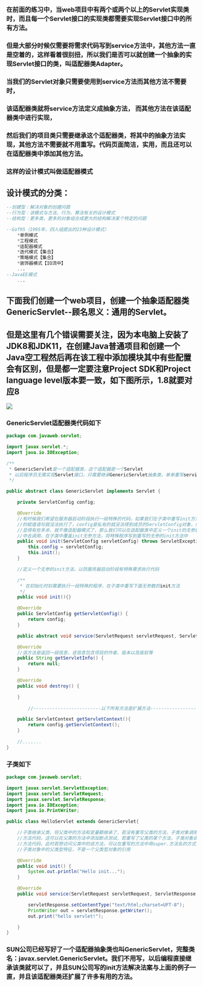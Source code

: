 ### 在前面的练习中，当web项目中有两个或两个以上的Servlet实现类时，而且每一个Servlet接口的实现类都需要实现Servlet接口中的所有方法。

### 但是大部分时候仅需要将需求代码写到service方法中，其他方法一直是空着的，这样看着很别扭，所以我们是否可以就创建一个抽象的实现Servlet接口的类，叫适配器类Adapter。

### 当我们的Servlet对象只需要使用到service方法而其他方法不需要时，

### 该适配器类就将service方法定义成抽象方法， 而其他方法在该适配器类中进行实现，

### 然后我们的项目类只需要继承这个适配器类，将其中的抽象方法实现，其他方法不需要就不用重写。代码页面简洁，实用，而且还可以在适配器类中添加其他方法。

### 这样的设计模式叫做适配器模式

## 设计模式的分类：

```sql
--创建型：解决对象的创建问题
--行为型：该模式与方法、行为、算法有关的设计模式
--结构型：更多类，更多的对象组合成更大的结构解决某个特定的问题

--Gof95（1995年，四人组提出的23种设计模式）
	*单例模式
	*工程模式
	*适配器模式
	*迭代模式【集合】
	*策略模式【集合】
	*装饰器模式【IO流中】
	...
--JavaEE模式
	...
```

## 下面我们创建一个web项目，创建一个抽象适配器类GenericServlet--顾名思义：通用的Servlet。

## 但是这里有几个错误需要关注，因为本电脑上安装了JDK8和JDK11，在创建Java普通项目和创建一个Java空工程然后再在该工程中添加模块其中有些配置会有区别，但是都一定要注意Project SDK和Project  language level版本要一致，如下图所示，1.8就要对应8

![](F:\Git_Repositories\J2EE-servelet\截图\适配器\1.png)

### GenericServlet适配器类代码如下

```java
package com.javaweb.servlet;

import javax.servlet.*;
import java.io.IOException;

/**
 * GenericServlet是一个适配器类，这个适配器是一个Servlet
 * 以后程序员无需实现Servlet接口，只需要继承GenericServlet抽象类，单单重写service方法就行了
 */

public abstract class GenericServlet implements Servlet {

    private ServletConfig config;

    @Override
    //有时候我们希望在服务器启动阶段执行一段特殊的代码，如果我们在子类中重写init方法将特殊的代码写进去，那么里面
    //的赋值语句就没法执行了，config是私有的就没法得到成员的ServletConfig对象，然而把定义代码和赋值代码搬到子类中
    //显得有些多余，就不像适配器模式了，那么我们可以在适配器类中定义一个init的无参数方法，在适配器中的init有参数方法
    //中去调用，在子类中覆盖init无参方法，将特殊程序写到重写的无参的init方法中
    public void init(ServletConfig servletConfig) throws ServletException {
        this.config = servletConfig;
        this.init();
    }

    //定义一个无参的init方法，以防服务器启动阶段有特殊需求执行代码

    /**
     * 在初始化时刻需要执行一段特殊的程序，在子类中重写下面无参数的init方法
     */
    public void init(){}

    @Override
    public ServletConfig getServletConfig() {
        return config;
    }

    public abstract void service(ServletRequest servletRequest, ServletResponse servletResponse) throws ServletException, IOException;

    @Override
    //该方法是返回一段信息，该信息包含项目的作者、版本以及版权等
    public String getServletInfo() {
        return null;
    }

    @Override
    public void destroy() {

    }
    
        //-------------------------以下所有方法是扩展方法---------------------------

    public ServletContext getServletContext(){
        return config.getServletContext();
    }
    
    //.......
}

```

### 子类如下

```java
package com.javaweb.servlet;

import javax.servlet.ServletException;
import javax.servlet.ServletRequest;
import javax.servlet.ServletResponse;
import java.io.IOException;
import java.io.PrintWriter;

public class HelloServlet extends GenericServlet{

    //子类继承父类，将父类中的方法和变量都继承了，若没有重写父类的方法，子类对象调用某个方法时是执行父类中的
    //方法代码，这可以在父类的方法中添加断点测试，若重写了父类的某个方法，子类对象调用该方法时执行的是重写后的
    //方法代码，此时若想访问父类中的该方法，可以在重写的方法中用super.方法名的方式调用父类中的该方法。super表示
    //子类对象中的父类型特征，不是一个父类型对象的引用

    @Override
    public void init() {
        System.out.println("Hello init...");
    }

    @Override
    public void service(ServletRequest servletRequest, ServletResponse servletResponse) throws ServletException, IOException {

        servletResponse.setContentType("text/html;charset=UFT-8");
        PrintWriter out = servletResponse.getWriter();
        out.print("hello servlet!");

    }
}

```

### SUN公司已经写好了一个适配器抽象类也叫GenericServlet，完整类名：javax.servlet.GenericServlet。我们不用写，以后编程直接继承该类就可以了，并且SUN公司写的init方法解决法案与上面的例子一直，并且该适配器类还扩展了许多有用的方法。